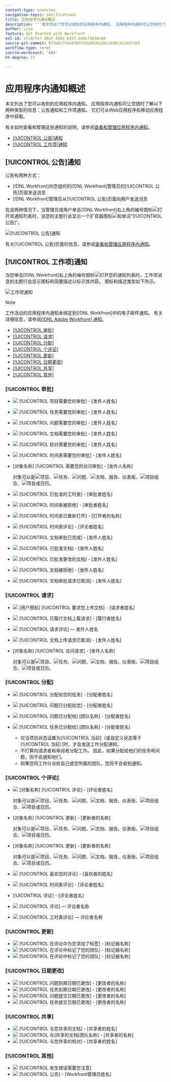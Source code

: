 ```yaml
---
content-type: overview
navigation-topic: notifications
title: 应用程序内通知概述
description: '''本文列出了您可以收到的应用程序内通知。 应用程序内通知可让您随时了解以下两种类型的信息：公告通知和工作项通知。 它们可以从Web应用程序和移动应用程序中获取。”'
author: Lisa
feature: Get Started with Workfront
exl-id: afc8cfe7-d9a7-458a-b437-bd4c75838cb0
source-git-commit: 073e6c7d4e830dfd2b8920a20e1490c5524d71bd
workflow-type: tm+mt
source-wordcount: '664'
ht-degree: 1%

---
```


# 应用程序内通知概述

本文列出了您可以收到的应用程序内通知。 应用程序内通知可让您随时了解以下两种类型的信息：公告通知和工作项通知。 它们可从Web应用程序和移动应用程序中获取。

有关如何查看和管理这些通知的说明，请参阅[查看和管理应用程序内通知](../../workfront-basics/using-notifications/view-and-manage-in-app-notifications.md)。

* [[!UICONTROL 公告]通知](#announcement-notifications)
* [[!UICONTROL 工作项]通知](#work-item-notifications)

## [!UICONTROL 公告]通知

公告有两种方式：

* [!DNL Workfront]向您组织的[!DNL Workfront]管理员的[!UICONTROL 公告]页面发送消息
* [!DNL Workfront]管理员从[!UICONTROL 公告]页面向用户发送消息

在这两种情况下，当管理员或用户单击[!DNL Workfront]右上角的编号图标![](assets/notifications-icon-jewel.jpg)打开其通知列表时，消息的主题行会显示一个扩音器图标![](assets/announcement.png)和单词“[!UICONTROL 公告]”。

![[!UICONTROL 公告]通知](assets/notification-list-announcement-350x271.png)

有关[!UICONTROL 公告]页面的信息，请参阅[查看和管理应用程序内通知](../../workfront-basics/using-notifications/view-and-manage-in-app-notifications.md)。

## [!UICONTROL 工作项]通知

当您单击[!DNL Workfront]右上角的编号图标![](assets/notifications-icon-jewel.jpg)打开您的通知列表时，工作项消息的主题行会显示图标和简要描述以标识其内容。 图标和描述类型如下所示。

![工作项通知](assets/notification-list-work-items-350x247.png)

>[!NOTE]
>
>工作活动的应用程序内通知未绑定到[!DNL Workfront]中的电子邮件通知。 有关详细信息，请参阅[[!DNL Adobe Workfront] 通知](../../workfront-basics/using-notifications/wf-notifications.md)。

* [[!UICONTROL 审批]](#approvals)
* [[!UICONTROL 请求]](#requests)
* [[!UICONTROL 分配]](#assignments)
* [[!UICONTROL 个评论]](#comments)
* [[!UICONTROL 更新]](#updates)
* [[!UICONTROL 日期更改]](#date-changes)
* [[!UICONTROL 共享]](#share)
* [[!UICONTROL 其他]](#other)

### [!UICONTROL 审批]

* ![](assets/prjneedsapprvl.png) [!UICONTROL 项目需要您的审批] - [发件人姓名]
* ![](assets/icon-taskassngdtoyou.png) [!UICONTROL 任务需要您的审批] - [发件人姓名]
* ![](assets/issue.png) [!UICONTROL 问题需要您的审批] - [发件人姓名]
* ![](assets/document.png) [!UICONTROL 文档需要您的审批] - [发件人姓名]
* ![](assets/proof.png) [!UICONTROL 校对需要您的审批] - [发件人姓名]
* ![](assets/timesheet.png) [!UICONTROL 时间表需要您的审批] - [发件人姓名]

  <!--
  <li data-mc-conditions="QuicksilverOrClassic.Draft mode,QuicksilverOrClassic.Quicksilver"> <img src="assets/portfolio.png"> You need to approve a portfolio</li>
  -->

* [对象名称] [!UICONTROL 需要您的访问审批] - [发件人名称]

  对象可以是![](assets/prjneedsapprvl.png)项目、![](assets/icon-taskassngdtoyou.png)任务、![](assets/issue.png)问题、![](assets/document.png)文档、报告、仪表板、![](assets/portfolio.png)项目组合、![](assets/program.png)项目或日历。

* ![](assets/timesheet.png) [!UICONTROL 已批准的工时表] - [审批者姓名]
* ![](assets/timesheet.png) [!UICONTROL 时间表被拒绝] - [审批者姓名]
* ![](assets/timesheet.png) [!UICONTROL 时间表已重新打开] - [打开者的名称]
* ![](assets/timesheet.png) [!UICONTROL 时间表评论] - [评论者姓名]
* ![](assets/document.png) [!UICONTROL 文档审批已完成] - [发件人姓名]
* ![](assets/document.png) [!UICONTROL 已批准文档] - [发件人姓名]
* ![](assets/document.png) [!UICONTROL 已批准更改的文档] - [发件人姓名]
* ![](assets/document.png) [!UICONTROL 文档被拒绝] - [发件人姓名]
* ![](assets/document.png) [!UICONTROL 文档审批请求已取消] - [发件人姓名]

### [!UICONTROL 请求]

* ![](assets/document.png) [用户图标] [!UICONTROL 要求您上传文档] - [请求者姓名]
* ![](assets/document.png) [!UICONTROL 已履行文档上载请求] - [履行者姓名]
* ![](assets/user.png) [!UICONTROL 请求评论] — 发件人姓名
* ![](assets/document.png) [!UICONTROL 文档上传请求已取消] - [发件人姓名]
* [对象名称] [!UICONTROL 访问请求] - [发件人名称]

  对象可以是![](assets/prjneedsapprvl.png)项目、![](assets/icon-taskassngdtoyou.png)任务、![](assets/issue.png)问题、![](assets/document.png)文档、报告、仪表板、![](assets/portfolio.png)项目组合、![](assets/program.png)项目或日历。

### [!UICONTROL 分配]

* ![](assets/icon-taskassngdtoyou.png) [!UICONTROL 分配给您的任务] - [分配者姓名]
* ![](assets/issue.png) [!UICONTROL 问题已分配给您] - [分配者姓名]
* ![](assets/issue.png) [!UICONTROL 问题已分配给] [团队名称] - [分配者姓名]
* ![](assets/icon-taskassngdtoyou.png) [!UICONTROL 任务已分配给] [团队名称] - [分配者姓名]

   * 仅当项目状态设置为[!UICONTROL 当前]（或自定义状态等于[!UICONTROL 当前）]时，才会发送工作分配通知。
   * 不打算向请求者和审阅者分配工作。 因此，如果分配给他们的任务和问题，则不会通知他们。
   * 如果您将工作分派给自己或您所属的团队，您将不会收到通知。

### [!UICONTROL 个评论]

* ![](assets/user.png) [对象名称] [!UICONTROL 评论] - [评论者姓名]

  对象可以是![](assets/prjneedsapprvl.png)项目、![](assets/icon-taskassngdtoyou.png)任务、![](assets/issue.png)问题、![](assets/document.png)文档、报告、仪表板、![](assets/portfolio.png)项目组合、![](assets/program.png)项目或日历。

* [对象名称] [!UICONTROL 更新] - [更新者的名称]

  对象可以是![](assets/prjneedsapprvl.png)项目、![](assets/icon-taskassngdtoyou.png)任务、![](assets/issue.png)问题、![](assets/document.png)文档、报告、仪表板、![](assets/portfolio.png)项目组合、![](assets/program.png)项目或日历。

* [对象名称] [!UICONTROL 更新] - [更新者的名称]

  对象可以是![](assets/prjneedsapprvl.png)项目、![](assets/icon-taskassngdtoyou.png)任务、![](assets/issue.png)问题、![](assets/document.png)文档、报告、仪表板、![](assets/portfolio.png)项目组合、![](assets/program.png)项目或日历。

* ![](assets/user.png) [!UICONTROL 喜欢您的评论] - [喜欢者的姓名]
* ![](assets/timesheet.png) [!UICONTROL 时间表评论] - [评论者姓名]
* [!UICONTROL 评论] - [评论者姓名]
* ![](assets/user.png) [!UICONTROL 评论] — 评论者名称
* ![](assets/timesheet.png) [!UICONTROL 工时表评论] — 评论者名称

### [!UICONTROL 更新]

* ![](assets/user.png) [!UICONTROL 在评论中为您添加了标签] - [标记器名称]
* ![](assets/user.png) [!UICONTROL 在评论中标记了您的团队] - [标记器名称]
* ![](assets/user.png) [!UICONTROL 在评论中标记了您的团队] - [标记器名称]

### [!UICONTROL 日期更改]

* ![](assets/issue.png) [!UICONTROL 问题到期日期已更改] - [更改者的名称]
* ![](assets/icon-taskassngdtoyou.png) [!UICONTROL 任务到期日期已更改] - [更改者的名称]
* ![](assets/issue.png) [!UICONTROL 问题提交日期已更改] - [更改者的名称]
* ![](assets/icon-taskassngdtoyou.png) [!UICONTROL 任务提交日期已更改] - [更改者的名称]

### [!UICONTROL 共享]

* ![](assets/document.png) [!UICONTROL 与您共享的文档] - [共享者的姓名]
* ![](assets/document.png) [!UICONTROL 与]共享的文档[团队名称] - [共享者的名称]
* ![](assets/proof.png) [!UICONTROL 与您共享的校对] - [共享者的姓名]

### [!UICONTROL 其他]

* ![](assets/error.png) [!UICONTROL 发生错误需要您注意]
* ![](assets/announcement.png) [!UICONTROL 公告] - [Workfront管理员姓名]
